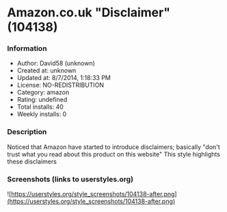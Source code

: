 # Amazon.co.uk "Disclaimer" (104138)

### Information
- Author: David58 (unknown)
- Created at: unknown
- Updated at: 8/7/2014, 1:18:33 PM
- License: NO-REDISTRIBUTION
- Category: amazon
- Rating: undefined
- Total installs: 40
- Weekly installs: 0


### Description
Noticed that Amazon have started to introduce disclaimers; basically "don't trust what you read about this product on this website"
This style highlights these disclaimers


### Screenshots (links to userstyles.org)
![https://userstyles.org/style_screenshots/104138-after.png](https://userstyles.org/style_screenshots/104138-after.png)


